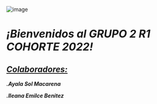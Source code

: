![image](https://user-images.githubusercontent.com/106356285/176573168-88bf2f5a-e613-4e7a-b790-2950e4375a07.png)
<!DOCTYPE html>
<html>
<h1><b><i>¡Bienvenidos al GRUPO 2 R1 COHORTE 2022!</i></b></h1>
<h2><b><i><u>Colaboradores: </u></i></b></h2>
<p><b><i>.Ayala Sol Macarena</b></i></p>
<p><b><i>.Ileana Emilce Benitez</b></i></p>

</html>

